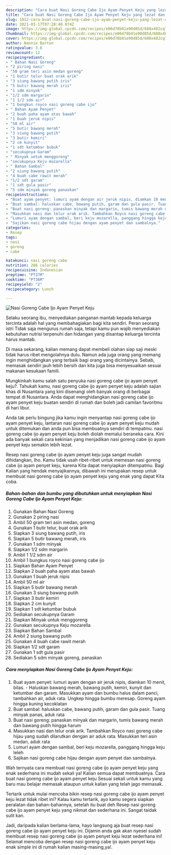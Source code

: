 ```yaml
---
description: "Cara buat Nasi Goreng Cabe Ijo Ayam Penyet Keju yang lezat dan Mudah Dibuat"
title: "Cara buat Nasi Goreng Cabe Ijo Ayam Penyet Keju yang lezat dan Mudah Dibuat"
slug: 1012-cara-buat-nasi-goreng-cabe-ijo-ayam-penyet-keju-yang-lezat-dan-mudah-dibuat
date: 2021-03-17T07:28:48.074Z
image: https://img-global.cpcdn.com/recipes/e06d78b91e90d85d/680x482cq70/nasi-goreng-cabe-ijo-ayam-penyet-keju-foto-resep-utama.jpg
thumbnail: https://img-global.cpcdn.com/recipes/e06d78b91e90d85d/680x482cq70/nasi-goreng-cabe-ijo-ayam-penyet-keju-foto-resep-utama.jpg
cover: https://img-global.cpcdn.com/recipes/e06d78b91e90d85d/680x482cq70/nasi-goreng-cabe-ijo-ayam-penyet-keju-foto-resep-utama.jpg
author: Nannie Barton
ratingvalue: 3.8
reviewcount: 12
recipeingredient:
- " Bahan Nasi Goreng"
- "2 piring nasi"
- "50 gram teri asin medan goreng"
- "1 butir telur buat orak arik"
- "3 siung bawang putih iris"
- "5 butir bawang merah iris"
- "1 sdm minyak"
- "1/2 sdm margarin"
- "1 1/2 sdm air"
- "1 bungkus royco nasi goreng cabe ijo"
- " Bahan Ayam Penyet"
- "2 buah paha ayam atas bawah"
- "1 buah jeruk nipis"
- "50 ml air"
- "5 butir bawang merah"
- "3 siung bawang putih"
- "3 butir kemiri"
- "2 cm kunyit"
- "1 sdt ketumbar bubuk"
- "secukupnya Garam"
- " Minyak untuk menggoreng"
- "secukupnya Keju mozarella"
- " Bahan Sambal"
- "2 siung bawang putih"
- "4 buah cabe rawit merah"
- "1/2 sdt garam"
- "1 sdt gula pasir"
- "5 sdm minyak goreng panaskan"
recipeinstructions:
- "Buat ayam penyet: lumuri ayam dengan air jeruk nipis, diamkan 10 menit, bilas.  Haluskan bawang merah, bawang putih, kemiri, kunyit dan ketumbar dan garam. Masukkan ayam dan bumbu halus dalam panci, tambahkan air, aduk rata. Ungkep hingga bumbu meresap. Goreng ayam hingga kuning kecoklatan"
- "Buat sambal: haluskan cabe, bawang putih, garam dan gula pasir. Tuang minyak panas, aduk rata"
- "Buat nasi goreng: panaskan minyak dan margarin, tumis bawang merah dan bawang putih hingga harum"
- "Masukkan nasi dan telur orak arik. Tambahkan Royco nasi goreng cabe hijau yang sudah dilarutkan dengan air aduk rata. Masukkan teri asin medan, aduk rata"
- "Lumuri ayam dengan sambal, beri keju mozarella, panggang hingga keju leleh"
- "Sajikan nasi goreng cabe hijau dengan ayam penyet dan sambalnya."
categories:
- Resep
tags:
- nasi
- goreng
- cabe

katakunci: nasi goreng cabe 
nutrition: 266 calories
recipecuisine: Indonesian
preptime: "PT37M"
cooktime: "PT36M"
recipeyield: "2"
recipecategory: Lunch

---
```



![Nasi Goreng Cabe Ijo Ayam Penyet Keju](https://img-global.cpcdn.com/recipes/e06d78b91e90d85d/680x482cq70/nasi-goreng-cabe-ijo-ayam-penyet-keju-foto-resep-utama.jpg)

Selaku seorang ibu, menyediakan panganan mantab kepada keluarga tercinta adalah hal yang membahagiakan bagi kita sendiri. Peran seorang istri Tidak saja mengurus rumah saja, tetapi kamu pun wajib menyediakan kebutuhan nutrisi terpenuhi dan hidangan yang disantap keluarga tercinta harus mantab.

Di masa  sekarang, kalian memang dapat membeli olahan siap saji meski tidak harus ribet mengolahnya dulu. Namun ada juga orang yang memang ingin menghidangkan yang terbaik bagi orang yang dicintainya. Sebab, memasak sendiri jauh lebih bersih dan kita juga bisa menyesuaikan sesuai makanan kesukaan famili. 



Mungkinkah kamu salah satu penyuka nasi goreng cabe ijo ayam penyet keju?. Tahukah kamu, nasi goreng cabe ijo ayam penyet keju adalah sajian khas di Nusantara yang kini disenangi oleh banyak orang di berbagai tempat di Nusantara. Anda dapat menghidangkan nasi goreng cabe ijo ayam penyet keju buatan sendiri di rumah dan boleh jadi camilan favoritmu di hari libur.

Anda tak perlu bingung jika kamu ingin menyantap nasi goreng cabe ijo ayam penyet keju, lantaran nasi goreng cabe ijo ayam penyet keju mudah untuk ditemukan dan anda pun bisa membuatnya sendiri di tempatmu. nasi goreng cabe ijo ayam penyet keju boleh diolah memalui beraneka cara. Kini ada banyak sekali cara kekinian yang menjadikan nasi goreng cabe ijo ayam penyet keju semakin lebih lezat.

Resep nasi goreng cabe ijo ayam penyet keju juga sangat mudah dihidangkan, lho. Kamu tidak usah ribet-ribet untuk memesan nasi goreng cabe ijo ayam penyet keju, karena Kita dapat menyiapkan ditempatmu. Bagi Kalian yang hendak menyajikannya, dibawah ini merupakan resep untuk membuat nasi goreng cabe ijo ayam penyet keju yang enak yang dapat Kita coba.

<!--inarticleads1-->

##### Bahan-bahan dan bumbu yang dibutuhkan untuk menyiapkan Nasi Goreng Cabe Ijo Ayam Penyet Keju:

1. Gunakan  Bahan Nasi Goreng
1. Gunakan 2 piring nasi
1. Ambil 50 gram teri asin medan, goreng
1. Gunakan 1 butir telur, buat orak arik
1. Siapkan 3 siung bawang putih, iris
1. Siapkan 5 butir bawang merah, iris
1. Gunakan 1 sdm minyak
1. Siapkan 1/2 sdm margarin
1. Ambil 1 1/2 sdm air
1. Ambil 1 bungkus royco nasi goreng cabe ijo
1. Siapkan  Bahan Ayam Penyet
1. Siapkan 2 buah paha ayam atas bawah
1. Gunakan 1 buah jeruk nipis
1. Ambil 50 ml air
1. Siapkan 5 butir bawang merah
1. Gunakan 3 siung bawang putih
1. Siapkan 3 butir kemiri
1. Siapkan 2 cm kunyit
1. Siapkan 1 sdt ketumbar bubuk
1. Sediakan secukupnya Garam
1. Siapkan  Minyak untuk menggoreng
1. Gunakan secukupnya Keju mozarella
1. Siapkan  Bahan Sambal
1. Ambil 2 siung bawang putih
1. Gunakan 4 buah cabe rawit merah
1. Siapkan 1/2 sdt garam
1. Gunakan 1 sdt gula pasir
1. Sediakan 5 sdm minyak goreng, panaskan




<!--inarticleads2-->

##### Cara menyiapkan Nasi Goreng Cabe Ijo Ayam Penyet Keju:

1. Buat ayam penyet: lumuri ayam dengan air jeruk nipis, diamkan 10 menit, bilas.  - Haluskan bawang merah, bawang putih, kemiri, kunyit dan ketumbar dan garam. Masukkan ayam dan bumbu halus dalam panci, tambahkan air, aduk rata. Ungkep hingga bumbu meresap. Goreng ayam hingga kuning kecoklatan
1. Buat sambal: haluskan cabe, bawang putih, garam dan gula pasir. Tuang minyak panas, aduk rata
1. Buat nasi goreng: panaskan minyak dan margarin, tumis bawang merah dan bawang putih hingga harum
1. Masukkan nasi dan telur orak arik. Tambahkan Royco nasi goreng cabe hijau yang sudah dilarutkan dengan air aduk rata. Masukkan teri asin medan, aduk rata
1. Lumuri ayam dengan sambal, beri keju mozarella, panggang hingga keju leleh
1. Sajikan nasi goreng cabe hijau dengan ayam penyet dan sambalnya.




Wah ternyata cara membuat nasi goreng cabe ijo ayam penyet keju yang enak sederhana ini mudah sekali ya! Kalian semua dapat membuatnya. Cara buat nasi goreng cabe ijo ayam penyet keju Sesuai sekali untuk kamu yang baru mau belajar memasak ataupun untuk kalian yang telah jago memasak.

Tertarik untuk mulai mencoba bikin resep nasi goreng cabe ijo ayam penyet keju lezat tidak ribet ini? Kalau kamu tertarik, ayo kamu segera siapkan peralatan dan bahan-bahannya, setelah itu buat deh Resep nasi goreng cabe ijo ayam penyet keju yang nikmat dan sederhana ini. Sangat taidak sulit kan. 

Jadi, daripada kalian berlama-lama, hayo langsung aja buat resep nasi goreng cabe ijo ayam penyet keju ini. Dijamin anda gak akan nyesel sudah membuat resep nasi goreng cabe ijo ayam penyet keju lezat sederhana ini! Selamat mencoba dengan resep nasi goreng cabe ijo ayam penyet keju enak simple ini di rumah kalian masing-masing,ya!.

